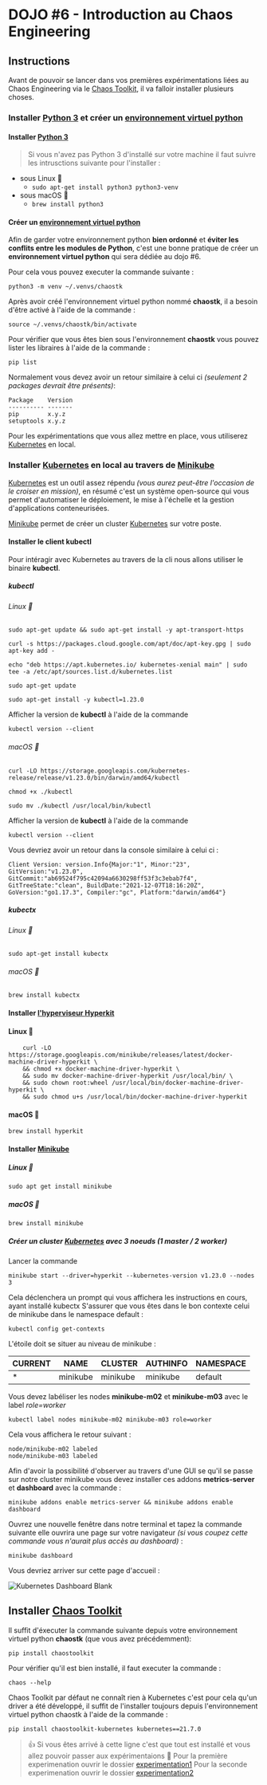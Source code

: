 # DOJO #6 - Introduction au Chaos Engineering

## Instructions

Avant de pouvoir se lancer dans vos premières expérimentations liées au Chaos Engineering via le [Chaos Toolkit](https://chaostoolkit.org/), il va falloir installer plusieurs choses.


### Installer [Python 3](https://www.python.org/download/releases/3.0/) et créer un [environnement virtuel python](https://docs.python.org/3/tutorial/venv.html)


#### Installer [Python 3](https://www.python.org/download/releases/3.0/)

> Si vous n'avez pas Python 3 d'installé sur votre machine il faut suivre les intrusctions suivante pour l'installer :

- sous Linux 🐧
    * ```sudo apt-get install python3 python3-venv ```
- sous macOS 
    * ```brew install python3 ```


#### Créer un [environnement virtuel python](https://docs.python.org/3/tutorial/venv.html)

Afin de garder votre environnement python **bien ordonné** et **éviter les conflits entre les modules de Python**, c'est une bonne pratique de créer un **environnement virtuel python** qui sera dédiée au dojo #6.

Pour cela vous pouvez executer la commande suivante :

```python3 -m venv ~/.venvs/chaostk ```

Après avoir créé l'environnement virtuel python nommé **chaostk**, il a besoin d'être activé à l'aide de la commande :

```source ~/.venvs/chaostk/bin/activate```

Pour vérifier que vous êtes bien sous l'environnement **chaostk** vous pouvez lister les libraires à l'aide de la commande :
```
pip list
```

Normalement vous devez avoir un retour similaire à celui ci *(seulement 2 packages devrait être présents)*:
```
Package    Version
---------- -------
pip        x.y.z
setuptools x.y.z
```

Pour les expérimentations que vous allez mettre en place, vous utiliserez [Kubernetes](https://github.com/kubernetes/kubernetes) en local.

### Installer [Kubernetes](https://github.com/kubernetes/kubernetes) en local au travers de [Minikube](https://github.com/kubernetes/minikube)

[Kubernetes](https://github.com/kubernetes/kubernetes) est un outil assez répendu *(vous aurez peut-être l'occasion de le croiser en mission)*, en résumé c'est un système open-source qui vous permet d'automatiser le déploiement, le mise à l'échelle et la gestion d'applications conteneurisées.

[Minikube](https://github.com/kubernetes/minikube) permet de créer un cluster [Kubernetes](https://github.com/kubernetes/kubernetes) sur votre poste.



#### Installer le client **kubectl** 

Pour intéragir avec Kubernetes au travers de la cli nous allons utiliser le binaire **kubectl**.

##### **kubectl**
###### Linux 🐧

````
sudo apt-get update && sudo apt-get install -y apt-transport-https
````

````
curl -s https://packages.cloud.google.com/apt/doc/apt-key.gpg | sudo apt-key add -
````

````
echo "deb https://apt.kubernetes.io/ kubernetes-xenial main" | sudo tee -a /etc/apt/sources.list.d/kubernetes.list
````

````
sudo apt-get update
````

````
sudo apt-get install -y kubectl=1.23.0
````

Afficher la version de **kubectl** à l'aide de la commande

````
kubectl version --client
````

###### macOS 

````
curl -LO https://storage.googleapis.com/kubernetes-release/release/v1.23.0/bin/darwin/amd64/kubectl
````

````
chmod +x ./kubectl
````

````
sudo mv ./kubectl /usr/local/bin/kubectl
````

Afficher la version de **kubectl** à l'aide de la commande

````
kubectl version --client
````

Vous devriez avoir un retour dans la console similaire à celui ci :

````
Client Version: version.Info{Major:"1", Minor:"23", GitVersion:"v1.23.0", GitCommit:"ab69524f795c42094a6630298ff53f3c3ebab7f4", GitTreeState:"clean", BuildDate:"2021-12-07T18:16:20Z", GoVersion:"go1.17.3", Compiler:"gc", Platform:"darwin/amd64"}
````

##### **kubectx**

###### Linux 🐧
````
sudo apt-get install kubectx
````


###### macOS 
````
brew install kubectx
````


####  Installer [l'hyperviseur **Hyperkit**](https://github.com/moby/hyperkit)


#### Linux 🐧

````
    curl -LO https://storage.googleapis.com/minikube/releases/latest/docker-machine-driver-hyperkit \
    && chmod +x docker-machine-driver-hyperkit \
    && sudo mv docker-machine-driver-hyperkit /usr/local/bin/ \
    && sudo chown root:wheel /usr/local/bin/docker-machine-driver-hyperkit \
    && sudo chmod u+s /usr/local/bin/docker-machine-driver-hyperkit
````

#### macOS 

````
brew install hyperkit
````

####  Installer [Minikube](https://github.com/kubernetes/minikube)


##### Linux 🐧

````
sudo apt get install minikube
````

##### macOS 

````
brew install minikube
````


##### Créer un cluster [Kubernetes](https://github.com/kubernetes/kubernetes) avec 3 noeuds (1 master / **2 worker**)

Lancer la commande

````
minikube start --driver=hyperkit --kubernetes-version v1.23.0 --nodes 3
````

Cela déclenchera un prompt qui vous affichera les instructions en cours, ayant installé kubectx
S'assurer que vous êtes dans le bon contexte celui de minikube dans le namespace default :

````
kubectl config get-contexts
````

L'étoile doit se situer au niveau de minikube :

|CURRENT | NAME     | CLUSTER  | AUTHINFO | NAMESPACE |
| ------- | ---------- | ------- | --------- | ---------- |
|*       | minikube | minikube | minikube | default  |



Vous devez labéliser les nodes **minikube-m02** et **minikube-m03** avec le label *role=worker*

````
kubectl label nodes minikube-m02 minikube-m03 role=worker
````

Cela vous affichera le retour suivant :

````
node/minikube-m02 labeled
node/minikube-m03 labeled
````

Afin d'avoir la possibilité d'observer au travers d'une GUI se qu'il se passe sur notre cluster minikube vous devez installer ces addons **metrics-server** et **dashboard** avec la commande :

````
minikube addons enable metrics-server && minikube addons enable dashboard
````

Ouvrez une nouvelle fenêtre dans notre terminal et tapez la commande suivante elle ouvrira une page sur votre navigateur  *(si vous coupez cette commande vous n'aurait plus accès au dashboard)* :

`````
minikube dashboard
`````

Vous devriez arriver sur cette page d'accueil :

![Kubernetes Dashboard Blank](docs/kubernetes_dashboard.png)

## Installer [Chaos Toolkit](https://github.com/chaostoolkit/chaostoolkit)

Il suffit d'éxecuter la commande suivante depuis votre environnement virtuel python **chaostk** (que vous avez précédemment): 

```
pip install chaostoolkit
```

Pour vérifier qu'il est bien installé, il faut executer la commande  :

```
chaos --help
```

Chaos Toolkit par défaut ne connaît rien à Kubernetes c'est pour cela qu'un driver a été développé, il suffit de l'installer toujours depuis l'environnement virtuel python chaostk à l'aide de la commande :

```
pip install chaostoolkit-kubernetes kubernetes==21.7.0
```


> 👍 Si vous êtes arrivé à cette ligne c'est que tout est installé et vous allez pouvoir passer aux expérimentaions 🎉
> Pour la première experimenation ouvrir le dossier [experimentation1](./experimentation1/README.md)
> Pour la seconde experimenation ouvrir le dossier [experimentation2](./experimentation2/README.md)